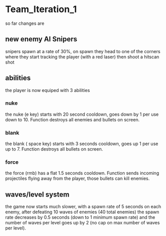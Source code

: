 # Team_Iteration_1
 
so far changes are

## new enemy AI Snipers

snipers spawn at a rate of 30%, on spawn they head to one of the corners where they start tracking the player (with a red laser) then shoot a hitscan shot

## abilities 

the player is now equiped with 3 abilities

### nuke 

the nuke (e key) starts with 20 second cooldown, goes down by 1 per use down to 10. Function destroys all enemies and bullets on screen.

### blank

the blank ( space key) starts with 3 seconds cooldown, goes up 1 per use up to 7. Function destroys all bullets on screen.

### force 

the force (rmb) has a flat 1.5 seconds cooldown. Function sends incoming projectiles flying away from the player, those bullets can kill enemies. 

## waves/level system

the game now starts much slower, with a spawn rate of 5 seconds on each enemy, after defeating 10 waves of enemies (40 total enemies) the spawn rate decreases by 0.5 seconds (down to 1 minimum spawn rate) and the number of waves per level goes up by 2 (no cap on max number of waves per level). 
